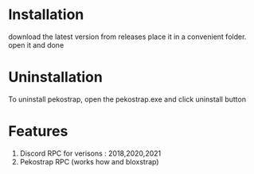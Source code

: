 # Installation
download the latest version from releases place it in a convenient folder. open it and done

# Uninstallation
To uninstall pekostrap, open the pekostrap.exe and click uninstall button

# Features 
1. Discord RPC for verisons : 2018,2020,2021
2. Pekostrap RPC (works how and bloxstrap)
